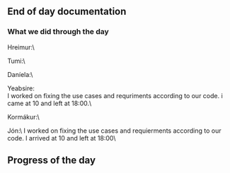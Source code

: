 ## End of day documentation

### What we did through the day 
Hreimur:\


Tumi:\


Daníela:\



Yeabsire:\
I worked on fixing the use cases and requriments according to our code. i came at 10 and left at 18:00.\

Kormákur:\

Jón:\ I worked on fixing the use cases and requierments according to our code. I arrived at 10 and left at 18:00\


## Progress of the day